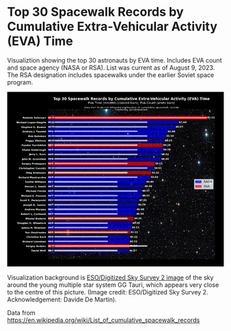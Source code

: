 # Top 30 Spacewalk Records by Cumulative Extra-Vehicular Activity (EVA) Time

Visualiztion showing the top 30 astronauts by EVA time. Includes EVA count and space agency (NASA or RSA). List was current as of August 9, 2023. The RSA designation includes spacewalks under the earlier Soviet space program. 

![Top 30 Spacewalk Records by Cumulative EVA Time](top30_spacewalk_evas.png)

Visualization background is <a href="https://www.space.com/27600-around-a-star-system-space-wallpaper.html">ESO/Digitized Sky Survey 2 image</a> of the sky around the young multiple star system GG Tauri, which appears very close to the centre of this picture. (Image credit: ESO/Digitized Sky Survey 2. Acknowledgement: Davide De Martin). 

Data from <a href="https://en.wikipedia.org/wiki/List_of_cumulative_spacewalk_records">https://en.wikipedia.org/wiki/List_of_cumulative_spacewalk_records</a>